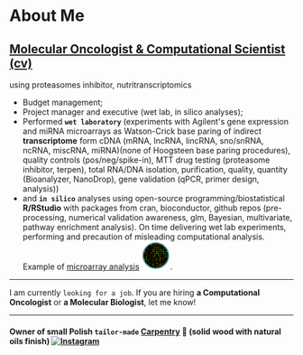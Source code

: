 <!-- ### Hi there 👋

**Wabram/Wabram** is a ✨ _special_ ✨ repository because its `README.md` (this file) appears on your GitHub profile.

Here are some ideas to get you started:

- 🔭 I’m currently working on ...
- 🌱 I’m currently learning ...
- 👯 I’m looking to collaborate on ...
- 🤔 I’m looking for help with ...
- 💬 Ask me about ...
- 📫 How to reach me: ...
- 😄 Pronouns: ...
- ⚡ Fun fact: ...-->

# About Me

## [Molecular Oncologist & Computational Scientist (cv)](https://wabram.github.io/)
using proteasomes inhibitor, nutritranscriptomics

- Budget management;
- Project manager and executive (wet lab, in silico analyses); 
- Performed **`wet laboratory`** (experiments with Agilent's gene expression and miRNA microarrays as Watson-Crick base paring of indirect **transcriptome** form cDNA (mRNA, lncRNA, lincRNA, sno/snRNA, ncRNA, miscRNA, miRNA)(none of Hoogsteen base paring procedures), quality controls (pos/neg/spike-in), MTT drug testing (proteasome inhibitor, terpen),  total RNA/DNA isolation, purification, quality, quantity (Bioanalyzer, NanoDrop), gene validation (qPCR, primer design, analysis)) 
- and **`in silico`** analyses using open-source programming/biostatistical **R/RStudio** with packages from cran, bioconductor, github repos (pre-processing, numerical validation awareness, glm, Bayesian, multivariate, pathway enrichment analysis). On time delivering wet lab experiments, performing and precaution of misleading computational analysis. Example of [microarray analysis](https://wabram.github.io/cv/) [![microarray](https://github.com/Wabram/Wabram/blob/main/pngegg.png)](https://wabram.github.io/cv/).

---

I am currently `looking for a job`. If you are hiring **a Computational Oncologist** or **a Molecular Biologist**, let me know!

---

#### Owner of small Polish `tailor-made` [Carpentry](https://wabram.github.io) 🔭 (solid wood with natural oils finish) [![Instagram](https://img.shields.io/badge/WARZEM-0d1117?style=for-the-badge&logo=instagram&logoColor=instagram)](https://www.instagram.com/wa.rzem/) 

